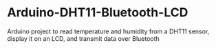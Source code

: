 # Arduino-DHT11-Bluetooth-LCD
Arduino project to read temperature and humidity from a DHT11 sensor, display it on an LCD, and transmit data over Bluetooth
